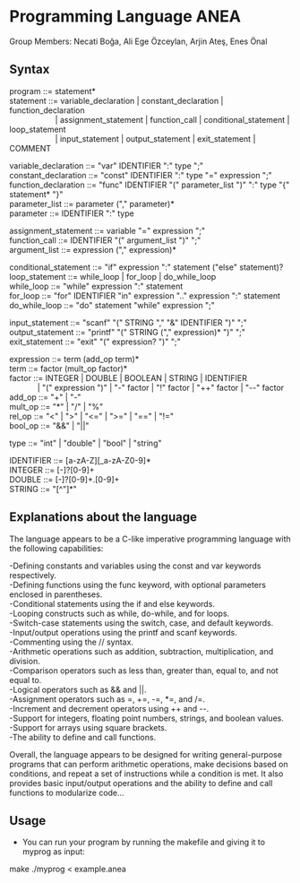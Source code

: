 # Programming Language ANEA  
Group Members: Necati Boğa, Ali Ege Özceylan, Arjin Ateş, Enes Önal

## Syntax
program      ::= statement*  
statement    ::= variable_declaration | constant_declaration | function_declaration  
&emsp; &emsp; &emsp;&emsp;&emsp;  | assignment_statement | function_call | conditional_statement | loop_statement   
&emsp; &emsp; &emsp;&emsp;&emsp;  | input_statement | output_statement | exit_statement | COMMENT

variable_declaration ::= "var" IDENTIFIER ":" type ";"  
constant_declaration ::= "const" IDENTIFIER ":" type "=" expression ";"  
function_declaration ::= "func" IDENTIFIER "(" parameter_list ")" ":" type "{" statement* "}"  
parameter_list        ::= parameter ("," parameter)*  
parameter             ::= IDENTIFIER ":" type  
  
assignment_statement ::= variable "=" expression ";"  
function_call         ::= IDENTIFIER "(" argument_list ")" ";"  
argument_list         ::= expression ("," expression)*  
  
conditional_statement ::= "if" expression ":" statement ("else" statement)?  
loop_statement         ::= while_loop | for_loop | do_while_loop  
while_loop             ::= "while" expression ":" statement  
for_loop               ::= "for" IDENTIFIER "in" expression ".." expression ":" statement  
do_while_loop          ::= "do" statement "while" expression ";"  

input_statement   ::= "scanf" "(" STRING "," "&" IDENTIFIER ")" ";"  
output_statement  ::= "printf" "(" STRING ("," expression)* ")" ";"  
exit_statement    ::= "exit" "(" expression? ")" ";"  
  
expression       ::= term (add_op term)*  
term             ::= factor (mult_op factor)*  
factor           ::= INTEGER | DOUBLE | BOOLEAN | STRING | IDENTIFIER  
&emsp; &emsp; &emsp;| "(" expression ")" | "-" factor | "!" factor | "++" factor | "--" factor
add_op           ::= "+" | "-"  
mult_op          ::= "*" | "/" | "%"  
rel_op           ::= "<" | ">" | "<=" | ">=" | "==" | "!="  
bool_op          ::= "&&" | "||"  
  
type             ::= "int" | "double" | "bool" | "string"  
  
IDENTIFIER       ::= [a-zA-Z][_a-zA-Z0-9]*  
INTEGER          ::= [-]?[0-9]+  
DOUBLE           ::= [-]?[0-9]+\.[0-9]+  
STRING           ::= \"[^\"]*\"  
  
## Explanations about the language  
The language appears to be a C-like imperative programming language with the following capabilities:  
  
-Defining constants and variables using the const and var keywords respectively.  
-Defining functions using the func keyword, with optional parameters enclosed in parentheses.  
-Conditional statements using the if and else keywords.  
-Looping constructs such as while, do-while, and for loops.  
-Switch-case statements using the switch, case, and default keywords.  
-Input/output operations using the printf and scanf keywords.  
-Commenting using the // syntax.  
-Arithmetic operations such as addition, subtraction, multiplication, and division.  
-Comparison operators such as less than, greater than, equal to, and not equal to.  
-Logical operators such as && and ||.  
-Assignment operators such as =, +=, -=, *=, and /=.  
-Increment and decrement operators using ++ and --.  
-Support for integers, floating point numbers, strings, and boolean values.  
-Support for arrays using square brackets.  
-The ability to define and call functions.  
  
Overall, the language appears to be designed for writing general-purpose programs that can perform arithmetic operations, make decisions based on conditions, and repeat a set of instructions while a condition is met. It also provides basic input/output operations and the ability to define and call functions to modularize code...
 
 ## Usage 
- You can run your program by running the makefile and giving it to myprog as input:  
  
make
./myprog < example.anea
